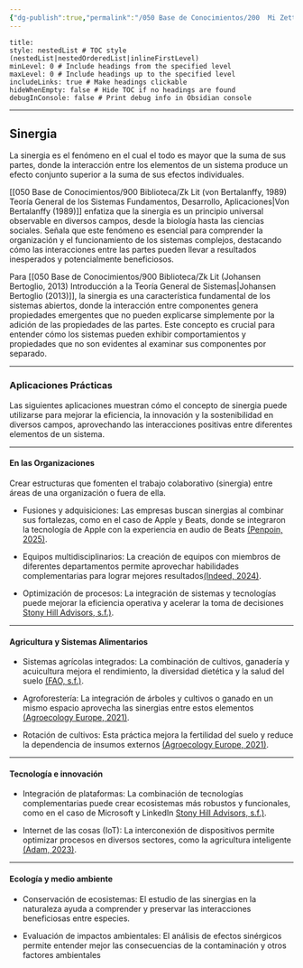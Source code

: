 ```yaml
---
{"dg-publish":true,"permalink":"/050 Base de Conocimientos/200  Mi Zettelkasten/100 Docencia/Org1/2025/Clase 03 Sinergia y Recursividad/Zk Sinergia en la Teoría General de Sistemas/","tags":["digitalGarden","sinergia"]}
---
```


```table-of-contents
title: 
style: nestedList # TOC style (nestedList|nestedOrderedList|inlineFirstLevel)
minLevel: 0 # Include headings from the specified level
maxLevel: 0 # Include headings up to the specified level
includeLinks: true # Make headings clickable
hideWhenEmpty: false # Hide TOC if no headings are found
debugInConsole: false # Print debug info in Obsidian console
```
----
## Sinergia
La sinergia es el fenómeno en el cual el todo es mayor que la suma de sus partes, donde la interacción entre los elementos de un sistema produce un efecto conjunto superior a la suma de sus efectos individuales.

[[050 Base de Conocimientos/900 Biblioteca/Zk Lit (von Bertalanffy, 1989) Teoría General de los Sistemas Fundamentos, Desarrollo, Aplicaciones\|Von Bertalanffy (1989)]] enfatiza que la sinergia es un principio universal observable en diversos campos, desde la biología hasta las ciencias sociales. Señala que este fenómeno es esencial para comprender la organización y el funcionamiento de los sistemas complejos, destacando cómo las interacciones entre las partes pueden llevar a resultados inesperados y potencialmente beneficiosos.

Para [[050 Base de Conocimientos/900 Biblioteca/Zk Lit (Johansen Bertoglio, 2013) Introducción a la Teoría General de Sistemas\|Johansen Bertoglio (2013)]], la sinergia es una característica fundamental de los sistemas abiertos, donde la interacción entre componentes genera propiedades emergentes que no pueden explicarse simplemente por la adición de las propiedades de las partes. Este concepto es crucial para entender cómo los sistemas pueden exhibir comportamientos y propiedades que no son evidentes al examinar sus componentes por separado.

----
### Aplicaciones Prácticas
Las siguientes aplicaciones muestran cómo el concepto de sinergia puede utilizarse para mejorar la eficiencia, la innovación y la sostenibilidad en diversos campos, aprovechando las interacciones positivas entre diferentes elementos de un sistema.

----
#### En las Organizaciones
Crear estructuras que fomenten el trabajo colaborativo (sinergia) entre áreas de una organización o fuera de ella.

- Fusiones y adquisiciones: Las empresas buscan sinergias al combinar sus fortalezas, como en el caso de Apple y Beats, donde se integraron la tecnología de Apple con la experiencia en audio de Beats [(Penpoin, 2025)](https://penpoin.com/business-synergy-examples/).

- Equipos multidisciplinarios: La creación de equipos con miembros de diferentes departamentos permite aprovechar habilidades complementarias para lograr mejores resultados[(Indeed, 2024)](https://www.indeed.com/career-advice/career-development/what-is-synergy).

- Optimización de procesos: La integración de sistemas y tecnologías puede mejorar la eficiencia operativa y acelerar la toma de decisiones [Stony Hill Advisors, s.f.)](https://www.stonyhilladvisors.com/stonyhilladvisors-blog/elevating-business-horizons-the-power-of-technological-synergies-in-innovation).

----
#### Agricultura y Sistemas Alimentarios

- Sistemas agrícolas integrados: La combinación de cultivos, ganadería y acuicultura mejora el rendimiento, la diversidad dietética y la salud del suelo [(FAO, s.f.)](https://www.fao.org/agroecology/knowledge/10-elements/synergies/es/).

- Agroforestería: La integración de árboles y cultivos o ganado en un mismo espacio aprovecha las sinergias entre estos elementos [(Agroecology Europe, 2021)](https://www.agroecology-europe.org/wp-content/uploads/2021/10/factsheet_synergy2.pdf).

- Rotación de cultivos: Esta práctica mejora la fertilidad del suelo y reduce la dependencia de insumos externos [(Agroecology Europe, 2021)](https://www.agroecology-europe.org/wp-content/uploads/2021/10/factsheet_synergy2.pdf).

----
#### Tecnología e innovación

- Integración de plataformas: La combinación de tecnologías complementarias puede crear ecosistemas más robustos y funcionales, como en el caso de Microsoft y LinkedIn [Stony Hill Advisors, s.f.)](https://www.stonyhilladvisors.com/stonyhilladvisors-blog/elevating-business-horizons-the-power-of-technological-synergies-in-innovation).
    
- Internet de las cosas (IoT): La interconexión de dispositivos permite optimizar procesos en diversos sectores, como la agricultura inteligente [(Adam, 2023)](https://www.linkedin.com/pulse/technological-synergy-redefining-operations-corporate).

----
#### Ecología y medio ambiente

- Conservación de ecosistemas: El estudio de las sinergias en la naturaleza ayuda a comprender y preservar las interacciones beneficiosas entre especies.

- Evaluación de impactos ambientales: El análisis de efectos sinérgicos permite entender mejor las consecuencias de la contaminación y otros factores ambientales

